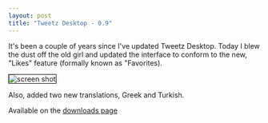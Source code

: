 ```yaml
---
layout: post  
title: "Tweetz Desktop - 0.9"
---
```


It's been a couple of years since I've updated Tweetz Desktop. Today I
blew the dust off the old girl and updated the interface to conform to
the new, "Likes" feature (formally known as "Favorites).

<img src="http://i.imgur.com/cj6Ufkh.png)" alt="screen shot" style="border: 1px solid black" />

Also, added two new translations, Greek and Turkish.

Available on the [downloads page](http://mike-ward.net/downloads)
